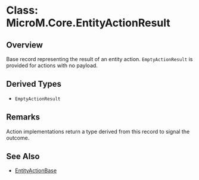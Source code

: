 # Class: MicroM.Core.EntityActionResult

## Overview
Base record representing the result of an entity action. `EmptyActionResult` is provided for actions with no payload.

## Derived Types
- `EmptyActionResult`

## Remarks
Action implementations return a type derived from this record to signal the outcome.

## See Also
- [EntityActionBase](EntityActionBase.md)
